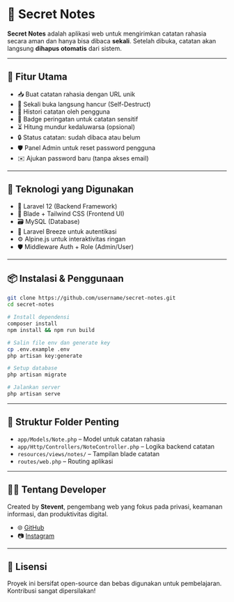 # 🔐 Secret Notes

**Secret Notes** adalah aplikasi web untuk mengirimkan catatan rahasia secara aman dan hanya bisa dibaca **sekali**. Setelah dibuka, catatan akan langsung **dihapus otomatis** dari sistem.

---

## 🚀 Fitur Utama

- 📥 Buat catatan rahasia dengan URL unik
- 🧨 Sekali buka langsung hancur (Self-Destruct)
- 📜 Histori catatan oleh pengguna
- 📛 Badge peringatan untuk catatan sensitif
- ⏳ Hitung mundur kedaluwarsa (opsional)
- 🔒 Status catatan: sudah dibaca atau belum
- 🛡️ Panel Admin untuk reset password pengguna
- ✉️ Ajukan password baru (tanpa akses email)

---

## 🧪 Teknologi yang Digunakan

- 🧠 Laravel 12 (Backend Framework)
- 🎨 Blade + Tailwind CSS (Frontend UI)
- 🗃️ MySQL (Database)
- 🔐 Laravel Breeze untuk autentikasi
- ⚙️ Alpine.js untuk interaktivitas ringan
- 🛡️ Middleware Auth + Role (Admin/User)

---

## 📦 Instalasi & Penggunaan

```bash
git clone https://github.com/username/secret-notes.git
cd secret-notes

# Install dependensi
composer install
npm install && npm run build

# Salin file env dan generate key
cp .env.example .env
php artisan key:generate

# Setup database
php artisan migrate

# Jalankan server
php artisan serve
```

---

## 📁 Struktur Folder Penting

- `app/Models/Note.php` – Model untuk catatan rahasia
- `app/Http/Controllers/NoteController.php` – Logika backend catatan
- `resources/views/notes/` – Tampilan blade catatan
- `routes/web.php` – Routing aplikasi

---

## 👨‍💻 Tentang Developer

Created by **Stevent**, pengembang web yang fokus pada privasi, keamanan informasi, dan produktivitas digital.

- 🌐 [GitHub](https://github.com/stevent4)
- 📷 [Instagram](https://instagram.com/a.stevents)

---

## 📃 Lisensi

Proyek ini bersifat open-source dan bebas digunakan untuk pembelajaran. Kontribusi sangat dipersilakan!
